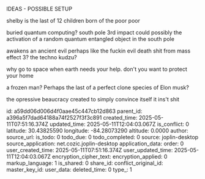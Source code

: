 IDEAS - POSSIBLE SETUP

shelby is the last of 12 children born of the poor poor


 buried quantum computing?
 south pole 3rd impact could possibly the activation of a random quantum entangled object in the south pole 

 awakens an ancient evil perhaps like the fuckin evil death shit from mass effect 3?
 the techno kudzu? 

 why go to space when earth needs your help. don't you want to protect your home

 a frozen man? Perhaps the last of a perfect clone species of Elon musk?


 the opressive beaucracy created to simply convince itself it ins't shit

id: a59dd06d006d4f0aae45c447cb12d863
parent_id: a396a5f7dad64188a74f2527f3f3c891
created_time: 2025-05-11T07:51:16.374Z
updated_time: 2025-05-11T12:04:03.067Z
is_conflict: 0
latitude: 30.43825590
longitude: -84.28073290
altitude: 0.0000
author: 
source_url: 
is_todo: 0
todo_due: 0
todo_completed: 0
source: joplin-desktop
source_application: net.cozic.joplin-desktop
application_data: 
order: 0
user_created_time: 2025-05-11T07:51:16.374Z
user_updated_time: 2025-05-11T12:04:03.067Z
encryption_cipher_text: 
encryption_applied: 0
markup_language: 1
is_shared: 0
share_id: 
conflict_original_id: 
master_key_id: 
user_data: 
deleted_time: 0
type_: 1